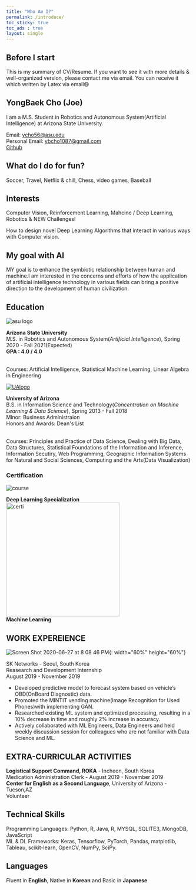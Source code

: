 ```yaml
---
title: "Who Am I?"
permalink: /introduce/
toc_sticky: true
toc_ads : true
layout: single
---
```

## Before I start

This is my summary of CV/Resume. If you want to see it with more details & well-organized version, please contact me via email.
You can receive it which written by Latex via email😃 

## YongBaek Cho (Joe)

I am a M.S. Student in Robotics and Autonomous System(Artificial Intelligence) at Arizona State University.

Email: ycho56@asu.edu 
<br>Personal Email: ybcho1087@gmail.com 
<br>[Github](https://github.com/YongBaekCho)

## What do I do for fun?

Soccer, Travel, Netflix & chill, Chess, video games, Baseball

## Interests

Computer Vision, Reinforcement Learning, Mahcine / Deep Learning, Robotics & NEW Challenges!

How to design novel Deep Learning Algorithms that interact in various ways with Computer vision. 

## My goal with AI

MY goal is to enhance the symbiotic relationship between human and machine.I am interested in the concerns and efforts of how the application of artificial intelligence technology in various fields can bring a positive direction to the development of human civilization.

## Education

![asu logo](https://user-images.githubusercontent.com/43649503/84981298-2ba5e500-b16f-11ea-9133-b16e5c41ac48.png)

<div style="text-align: left"><strong>Arizona State University</strong></div>
<div style="text-align: left"> M.S. in Robotics and Autonomous System(<em>Artificial Intelligence</em>), Spring 2020 - Fall 2021(Expected)</div>
<div style="text-align: left"><strong>GPA : 4.0 / 4.0</strong></div>

<br>Courses: Artificial Intelligence, Statistical Machine Learning, Linear Algebra in Engineering

[![UAlogo](https://user-images.githubusercontent.com/43649503/84980195-5e9aa980-b16c-11ea-9f47-894fbaa9cc22.png)](https://www.arizona.edu)
<div style="text-align: left"><strong>University of Arizona</strong></div>
<div style="text-align: left"> B.S. in Information Science and Technology(<em>Concentration on Machine Learning & Data Science</em>), Spring 2013 - Fall 2018</div>
<div style="text-align: left">Minor: Business Administraion</div>
<div style="text-align: left">Honors and Awards: Dean's List</div>

<br>Courses: Principles and Practice of Data Science, Dealing with Big Data, Data Structures, Statistical Foundations of the Information and Inference, Information Secutiry, Web Programming, Geographic Information Systems for Natural and Social Sciences, Computing and the Arts(Data Visualization)

### Certification

![course](https://user-images.githubusercontent.com/43649503/84982475-c1db0a80-b171-11ea-831a-e87c896e2bbc.png)
<div style="text-align: left"><strong>Deep Learning Specialization</strong></div>
<img width="308" alt="certi" src="https://user-images.githubusercontent.com/43649503/86007280-20e22e80-ba52-11ea-8336-48cba3f33039.png">

<div style="text-align: left"><strong>Machine Learning</strong></div>

## WORK EXPEREIENCE

![Screen Shot 2020-06-27 at 8 08 46 PM](https://user-images.githubusercontent.com/43649503/85920833-16892e80-b8b2-11ea-9d01-9ff43bba700e.png){: width="60%" height="60%"}


<div style="text-align: left">SK Networks - Seoul, South Korea</div>
<div style="text-align: left">Reasearch and Development Internship</div> 
<div style="text-align: left">August 2019 - November 2019</div> 

* Developed  predictive  model  to  forecast  system  based  on  vehicle’s  OBD(OnBoard Diagnostic) data.
* Promoted the MINTIT vending machine(Image Recognition for Used Phones)with implementing GAN.
* Researched existing ML system and optimized processing, resulting in a 10% decrease in time and roughly 2% increase in accuracy.
* Actively collaborated with ML Engineers, Data Engineers and held weekly discussion session for colleagues who are not familiar with Data Science and ML.

## EXTRA-CURRICULAR ACTIVITIES

<div style="text-align: left"><strong>Logistical Support Command, ROKA</strong> - Incheon, South Korea</div>
<div style="text-align: left">Medication Administration Clerk - August 2019 - November 2019</div> 



<div style="text-align: left"><strong>Center for English as a Second Language</strong>, University of Arizona - Tucson,AZ</div>
<div style="text-align: left">Volunteer</div> 


## Technical Skills
Programming Languages: Python, R, Java, R, MYSQL, SQLITE3, MongoDB, JavaScript
<br>ML & DL Frameworks: Keras, Tensorflow, PyTorch, Pandas, matplotlib, Tableau, scikit-learn, OpenCV, NumPy, SciPy.


## Languages
Fluent in **English**, Native in **Korean** and Basic in **Japanese**


